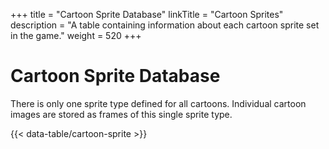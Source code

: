 +++
title = "Cartoon Sprite Database"
linkTitle = "Cartoon Sprites"
description = "A table containing information about each cartoon sprite set in the game."
weight = 520
+++

# Cartoon Sprite Database

There is only one sprite type defined for all cartoons. Individual cartoon images are stored as frames of this single sprite type.

{{< data-table/cartoon-sprite >}}
